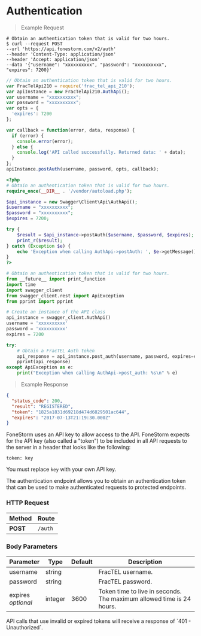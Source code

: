 # Authentication

> Example Request

```shell
# Obtain an authentication token that is valid for two hours.
$ curl --request POST
--url 'https://api.fonestorm.com/v2/auth'
--header 'Content-Type: application/json'
--header 'Accept: application/json'
--data '{"username": "xxxxxxxxxx", "password": "xxxxxxxxxx", "expires": 7200}'
```

```javascript
// Obtain an authentication token that is valid for two hours.
var FracTelApi210 = require('frac_tel_api_210');
var apiInstance = new FracTelApi210.AuthApi();
var username = "xxxxxxxxxx";
var password = "xxxxxxxxxx";
var opts = {
  'expires': 7200
};

var callback = function(error, data, response) {
  if (error) {
    console.error(error);
  } else {
    console.log('API called successfully. Returned data: ' + data);
  }
};
apiInstance.postAuth(username, password, opts, callback);
```

```php
<?php
# Obtain an authentication token that is valid for two hours.
require_once(__DIR__ . '/vendor/autoload.php');

$api_instance = new Swagger\Client\Api\AuthApi();
$username = "xxxxxxxxxx";
$password = "xxxxxxxxxx";
$expires = 7200;

try {
    $result = $api_instance->postAuth($username, $password, $expires);
    print_r($result);
} catch (Exception $e) {
    echo 'Exception when calling AuthApi->postAuth: ', $e->getMessage(), PHP_EOL;
}
?>
```

```python
# Obtain an authentication token that is valid for two hours.
from __future__ import print_function
import time
import swagger_client
from swagger_client.rest import ApiException
from pprint import pprint

# Create an instance of the API class
api_instance = swagger_client.AuthApi()
username = 'xxxxxxxxxx'
password = 'xxxxxxxxxx'
expires = 7200

try:
    # Obtain a FracTEL Auth token
    api_response = api_instance.post_auth(username, password, expires=expires)
    pprint(api_response)
except ApiException as e:
    print("Exception when calling AuthApi->post_auth: %s\n" % e)
```

> Example Response

```json
{
  "status_code": 200,
  "result": "REGISTERED",
  "token": "1825a1831d69218d474d6829501ac644",
  "expires": "2017-07-13T21:19:30.000Z"
}
```

FoneStorm uses an API key to allow access to the API. FoneStorm expects for the API key (also called a "token") to be included in all API requests to the server in a header that looks like the following:

`token: key`

<aside class="notice">
You must replace <code>key</code> with your own API key.
</aside>

The authentication endpoint allows you to obtain an authentication token that can be used to make authenticated requests to protected endpoints.

### HTTP Request

Method | Route
--------- | -------
**POST** | `/auth`

### Body Parameters

Parameter | Type | Default | Description
--------- | ------- | ----------- | -----------
username | string |  |FracTEL username.
password | string | | FracTEL password.
expires<br/>_optional_ | integer | 3600 | Token time to live in seconds. The maximum allowed time is 24 hours.

<aside class="notice">
API calls that use invalid or expired tokens will receive a response of `401 - Unauthorized`.
</aside>
